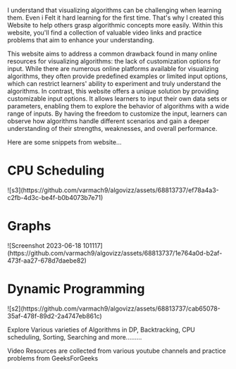 I understand that visualizing algorithms can be challenging when learning them. Even i Felt it hard learning for the first time. That's why I created this Website to help others grasp algorithmic concepts more easily. Within this website, you'll find a collection of valuable video links and practice problems that aim to enhance your understanding.

This website aims to address a common drawback found in many online resources for visualizing algorithms: the lack of customization options for input. While there are numerous online platforms available for visualizing algorithms, they often provide predefined examples or limited input options, which can restrict learners' ability to experiment and truly understand the algorithms. In contrast, this website offers a unique solution by providing customizable input options. It allows learners to input their own data sets or parameters, enabling them to explore the behavior of algorithms with a wide range of inputs. By having the freedom to customize the input, learners can observe how algorithms handle different scenarios and gain a deeper understanding of their strengths, weaknesses, and overall performance.


Here are some snippets from website...

<h1>CPU Scheduling</h1>
![s3](https://github.com/varmach9/algovizz/assets/68813737/ef78a4a3-c2fb-4d3c-be4f-b0b4073b7e71)

<h1>Graphs</h1>
![Screenshot 2023-06-18 101117](https://github.com/varmach9/algovizz/assets/68813737/1e764a0d-b2af-473f-aa27-678d7daebe82)

<h1>Dynamic Programming</h1>
![s2](https://github.com/varmach9/algovizz/assets/68813737/cab65078-35af-478f-89d2-2a4747eb861c)



Explore Various varieties of Algorithms in DP, Backtracking, CPU scheduling, Sorting, Searching and more.........

Video Resources are collected from various youtube channels and practice problems from GeeksForGeeks

